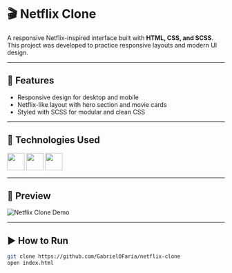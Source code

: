 # 🎬 Netflix Clone

A responsive Netflix-inspired interface built with **HTML, CSS, and SCSS**.  
This project was developed to practice responsive layouts and modern UI design.

---

## 🚀 Features
- Responsive design for desktop and mobile
- Netflix-like layout with hero section and movie cards
- Styled with SCSS for modular and clean CSS

---

## 🔧 Technologies Used
<p align="left">
  <img src="https://cdn.jsdelivr.net/gh/devicons/devicon/icons/html5/html5-original.svg" width="40"/>
  <img src="https://cdn.jsdelivr.net/gh/devicons/devicon/icons/css3/css3-original.svg" width="40"/>
  <img src="https://cdn.jsdelivr.net/gh/devicons/devicon/icons/sass/sass-original.svg" width="40"/>
</p>

---

## 📸 Preview

![Netflix Clone Demo](Animação.gif)

---

## ▶️ How to Run
```bash
git clone https://github.com/GabrielOFaria/netflix-clone
open index.html
